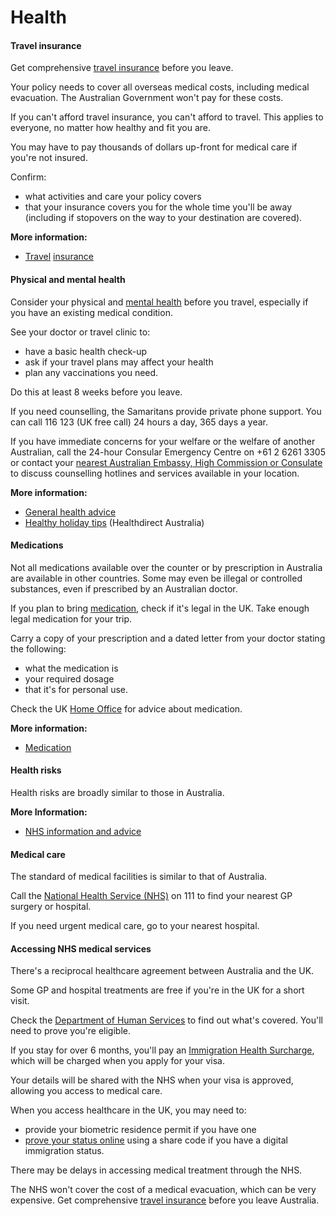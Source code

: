 # Health

#### Travel insurance

Get comprehensive [travel insurance](/before-you-go/the-basics/travel-insurance "Travel insurance") before you leave.

Your policy needs to cover all overseas medical costs, including medical evacuation. The Australian Government won't pay for these costs.

If you can't afford travel insurance, you can't afford to travel. This applies to everyone, no matter how healthy and fit you are.

You may have to pay thousands of dollars up-front for medical care if you're not insured.

Confirm:

* what activities and care your policy covers
* that your insurance covers you for the whole time you'll be away (including if stopovers on the way to your destination are covered).

**More information:**

* [Travel](/node/149) [insurance](/before-you-go/the-basics/travel-insurance "Travel insurance")

#### Physical and mental health

Consider your physical and [mental health](/before-you-go/health/mental-health "Managing your mental health") before you travel, especially if you have an existing medical condition.

See your doctor or travel clinic to:

* have a basic health check-up
* ask if your travel plans may affect your health
* plan any vaccinations you need.

Do this at least 8 weeks before you leave.

If you need counselling, the Samaritans provide private phone support. You can call 116 123 (UK free call) 24 hours a day, 365 days a year.

If you have immediate concerns for your welfare or the welfare of another Australian, call the 24-hour Consular Emergency Centre on +61 2 6261 3305 or contact your [nearest Australian Embassy, High Commission or Consulate](https://www.dfat.gov.au/about-us/our-locations/missions/our-embassies-and-consulates-overseas) to discuss counselling hotlines and services available in your location.

**More information:**

* [General health advice](/before-you-go/health "Taking care of your health")
* [Healthy holiday tips](https://www.healthdirect.gov.au/healthy-holiday-tips-infographic) (Healthdirect Australia)

#### Medications

Not all medications available over the counter or by prescription in Australia are available in other countries. Some may even be illegal or controlled substances, even if prescribed by an Australian doctor.

If you plan to bring [medication](/before-you-go/health/medications "Medication and medical equipment"), check if it's legal in the UK. Take enough legal medication for your trip.

Carry a copy of your prescription and a dated letter from your doctor stating the following:

* what the medication is
* your required dosage
* that it's for personal use.

Check the UK [Home Office](https://www.gov.uk/travelling-controlled-drugs) for advice about medication.

**More information:**

* [Medication](/before-you-go/health/medications "Medication and medical equipment")

#### Health risks

Health risks are broadly similar to those in Australia.

**More Information:**

* [NHS information and advice](https://www.nhs.uk/conditions/coronavirus-covid-19/)

#### Medical care

The standard of medical facilities is similar to that of Australia.

Call the [National Health Service (NHS)](http://www.nhs.uk/Pages/HomePage.aspx) on 111 to find your nearest GP surgery or hospital.

If you need urgent medical care, go to your nearest hospital.

#### Accessing NHS medical services

There's a reciprocal healthcare agreement between Australia and the UK.

Some GP and hospital treatments are free if you're in the UK for a short visit.

Check the [Department of Human Services](https://www.humanservices.gov.au/customer/services/medicare/reciprocal-health-care-agreements) to find out what's covered. You'll need to prove you're eligible.

If you stay for over 6 months, you'll pay an [Immigration Health Surcharge](https://www.gov.uk/healthcare-immigration-application), which will be charged when you apply for your visa.

Your details will be shared with the NHS when your visa is approved, allowing you access to medical care.

When you access healthcare in the UK, you may need to:

* provide your biometric residence permit if you have one
* [prove your status online](https://www.gov.uk/view-prove-immigration-status) using a share code if you have a digital immigration status.

There may be delays in accessing medical treatment through the NHS.

The NHS won't cover the cost of a medical evacuation, which can be very expensive. Get comprehensive [travel insurance](/before-you-go/the-basics/travel-insurance "Travel insurance") before you leave Australia.